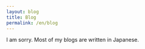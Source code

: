 ```yaml
---
layout: blog
title: Blog
permalink: /en/blog
---
```


I am sorry. Most of my blogs are written in Japanese.
<br />
